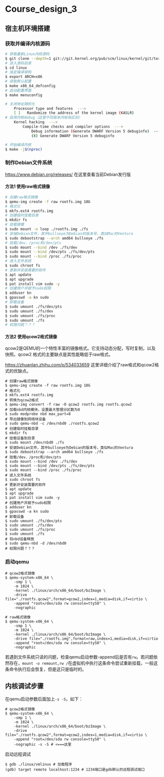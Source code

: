 # Course_design_3

## 宿主机环境搭建

### 获取并编译内核源码

```bash
# 获取最新Linux内核源码
$ git clone --depth=1 git://git.kernel.org/pub/scm/linux/kernel/git/torvalds/linux.git
# 进入源码目录
$ cd linux
# 指定编译架构
$ export ARCH=x86
# 获取默认配置
$ make x86_64_defconfig
# 启动配置界面
$ make menuconfig

# 关闭地址随机化
    Processor type and features  --->
    [ ]   Randomize the address of the kernel image (KASLR)
# 启用内核debug（这里不同版本内核有区别）
    Kernel hacking  --->
        Compile-time checks and compiler options  --->
            Debug information (Generate DWARF Version 5 debuginfo)  --->
            (X) Generate DWARF Version 5 debuginfo

# 开始编译内核
$ make -j$(nproc)
```

### 制作Debian文件系统

https://www.debian.org/releases/ 在这里查看当前Debian发行版

#### 方法1 使用raw格式镜像

```bash
# 创建raw格式镜像
$ qemu-img create -f raw rootfs.img 10G
# 格式化
$ mkfs.ext4 rootfs.img
# 创建临时挂载目录
$ mkdir fs
# 挂载镜像
$ sudo mount -o loop ./rootfs.img ./fs
# 安装Debian文件，其中bullseye为Debian的版本号，类似Mac的Ventura
$ sudo debootstrap --arch amd64 bullseye ./fs
# 挂载/dev、/proc和/dev/pts
$ sudo mount --bind /dev ./fs/dev
$ sudo mount --bind /dev/pts ./fs/dev/pts
$ sudo mount --bind /proc ./fs/proc
# 进入文件系统
$ sudo chroot fs
# 更新并安装需要的软件
$ apt update
$ apt upgrade
$ pat install vim sudo -y
# 创建用户并赋予sudo权限
$ adduser kn
$ gpasswd -a kn sudo
# 卸载设备
$ sudo umount ./fs/dev/pts
$ sudo umount ./fs/dev
$ sudo umount ./fs/proc
$ sudo umount ./fs
# 权限问题？？？
```

#### 方法2 使用qcow2格式镜像

qcow2是QEMU的一个特性丰富的镜像格式。它支持动态分配，写时复制，以及快照。qcow2 格式的主要缺点是其性能略低于raw格式。

https://zhuanlan.zhihu.com/p/534033659 这里详细介绍了raw格式和qcow2格式的优缺点。

```shell
# 创建raw格式镜像
$ qemu-img create -f raw rootfs.img 10G
# 格式化
$ mkfs.ext4 rootfs.img
# 转换为qcow2格式
$ qemu-img convert -f raw -O qcow2 rootfs.img rootfs.qcow2
# 加载nbd内核模块，设置最大管理分区数为8
$ sudo modprobe nbd max_part=8
# 导出镜像到网络块设备
$ sudo qemu-nbd -c /dev/nbd0 ./rootfs.qcow2
# 创建临时挂载目录
$ mkdir fs
# 挂载设备到目录
$ sudo mount /dev/nbd0 ./fs
# 安装Debian文件，其中bullseye为Debian的版本号，类似Mac的Ventura
$ sudo debootstrap --arch amd64 bullseye ./fs
# 挂载/dev、/proc和/dev/pts
$ sudo mount --bind /dev ./fs/dev
$ sudo mount --bind /dev/pts ./fs/dev/pts
$ sudo mount --bind /proc ./fs/proc
# 进入文件系统
$ sudo chroot fs
# 更新并安装需要的软件
$ apt update
$ apt upgrade
$ pat install vim sudo -y
# 创建用户并赋予sudo权限
$ adduser kn
$ gpasswd -a kn sudo
# 卸载设备
$ sudo umount ./fs/dev/pts
$ sudo umount ./fs/dev
$ sudo umount ./fs/proc
$ sudo umount ./fs
# 将nbd设备释放
$ sudo qemu-nbd -d /dev/nbd0
# 权限问题？？？
```

### 启动qemu

```shell
# qcow2格式镜像
$ qemu-system-x86_64 \
	-smp 1 \
    -m 1024 \
	-kernel ./linux/arch/x86_64/boot/bzImage \
	-drive file="./rootfs.qcow2",format=qcow2,index=1,media=disk,if=virtio \
	-append "root=/dev/sda rw console=ttyS0" \
	-nographic

# raw格式镜像
$ qemu-system-x86_64 \
	-smp 1 \
    -m 1024 \
	-kernel ./linux/arch/x86_64/boot/bzImage \
	-drive file="./rootfs.img",format=raw,index=1,media=disk,if=virtio
	-append "root=/dev/sda rw console=ttyS0" \
	-nographic
```

若遇到文件系统只读的问题，检查qemu启动参数-append后是否有`rw`。若问题依然存在，`mount -o remount,rw /`在虚拟机中执行这条命令尝试重新挂载，一般这条命令执行后会恢复，但是这只是临时的。

## 内核调试步骤

在qemu启动参数后面加上`-s -S`，如下：

```shell
# qcow2格式镜像
$ qemu-system-x86_64 \
	-smp 1 \
    -m 1024 \
	-kernel ./linux/arch/x86_64/boot/bzImage \
	-drive file="./rootfs.qcow2",format=qcow2,index=1,media=disk,if=virtio \
	-append "root=/dev/sda rw console=ttyS0" \
	-nographic -s -S # <===这里
```

启动远程调试

```shell
$ gdb ./linux/vmlinux # 加载程序
(gdb) target remote localhost:1234 # 1234端口是gdb默认的远程调试端口
```


